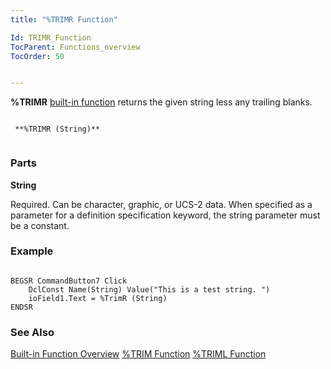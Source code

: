 ```yaml
---
title: "%TRIMR Function"

Id: TRIMR_Function
TocParent: Functions_overview
TocOrder: 50


---
```


**%TRIMR** [built-in function](Functions_overview.html) returns the given string less any trailing blanks. 

```

 **%TRIMR (String)** 
        
```

### Parts

**String** 

Required. Can be character, graphic, or UCS-2 data. When specified as a parameter for a definition specification keyword, the string parameter must be a constant.


### Example

```

BEGSR CommandButton7 Click
    DclConst Name(String) Value("This is a test string. ")
    ioField1.Text = %TrimR (String)
ENDSR
```

### See Also
[Built-in Function Overview](Functions_overview.html)
[%TRIM Function](TRIM_Function.html)
[%TRIML Function](TRIML_Function.html) 
